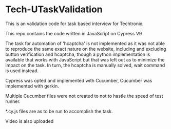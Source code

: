 # Tech-UTaskValidation
This is an validation code for task based interview for Techtronix.

This repo contains the code written in JavaScript on Cypress V9

The task for automation of 'hcaptcha' is not implemented as it was not able to reproduce the same exact nature on the website, including and excluding button verification and hcaptcha, though a python implementation is available that works with JavaScript but that was left out as to minimize the impact on the task. In turn, the hcaptcha is manually solved, wait command is used instead.     

Cypress was opted and implemented with Cucumber, Cucumber was implemented with gerkin.

Multiple Cucumber files were not created to not to hastle the speed of test runner.

*.cy.js files are as to be run to accomplish the task.

Video is also uploaded 
